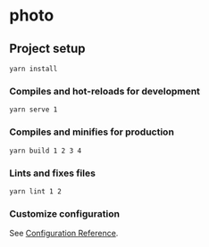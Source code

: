# photo

## Project setup
```
yarn install
```

### Compiles and hot-reloads for development
```
yarn serve 1
```

### Compiles and minifies for production
```
yarn build 1 2 3 4
```

### Lints and fixes files
```
yarn lint 1 2
```

### Customize configuration
See [Configuration Reference](https://cli.vuejs.org/config/).
